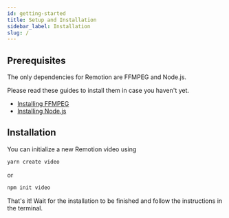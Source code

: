 ```yaml
---
id: getting-started
title: Setup and Installation
sidebar_label: Installation
slug: /
---
```


## Prerequisites

The only dependencies for Remotion are FFMPEG and Node.js.

Please read these guides to install them in case you haven't yet.

- [Installing FFMPEG](https://github.com/adaptlearning/adapt_authoring/wiki/Installing-FFmpeg)
- [Installing Node.js](https://nodejs.org/en/download/)

## Installation

You can initialize a new Remotion video using

```bash
yarn create video
```

or

```bash
npm init video
```

That's it! Wait for the installation to be finished and follow the instructions in the terminal.
